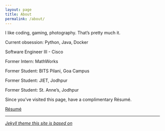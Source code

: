 ```yaml
---
layout: page
title: About
permalink: /about/
---
```


I like coding, gaming, photography. That’s pretty much it.

Current obsession: Python, Java, Docker

Software Engineer III - Cisco

Former Intern: MathWorks

Former Student: BITS Pilani, Goa Campus

Former Student: JIET, Jodhpur

Former Student: St. Anne’s, Jodhpur

Since you’ve visited this page, have a complimentary Résumé.

[Résumé](https://nikhilvyas.com/Resume_NikhilVyas.pdf)

---------

*[Jekyll theme this site is based on](https://github.com/agusmakmun/agusmakmun.github.io)*